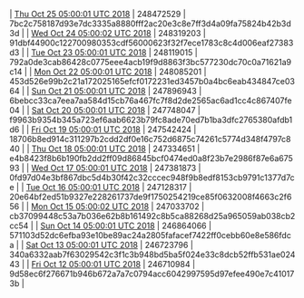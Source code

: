 | [Thu Oct 25 05:00:01 UTC 2018](https://transfer.sh/WybaH/dashninja-dbdump-20181025070001.tar.bz2) | 248472529 | 7bc2c758187d93e7dc3335a8880fff2ac20e3c8e7ff3d4a09fa75824b42b3d3d | 
| [Wed Oct 24 05:00:02 UTC 2018]() | 248319203 | 91dbf44900c122700980353cdf56000623f32f7ece1783c8c4d006eaf27383d3 | 
| [Tue Oct 23 05:00:01 UTC 2018](https://transfer.sh/Dz85O/dashninja-dbdump-20181023070001.tar.bz2) | 248119015 | 792a0de3cab86428c0775eee4acb19f9d8863f3bc577230dc70c0a71621a9c14 | 
| [Mon Oct 22 05:00:01 UTC 2018](https://transfer.sh/eZ9zF/dashninja-dbdump-20181022070001.tar.bz2) | 248085201 | 453d526e99b2c21a172025165efcf0172231ed3457b0a4bc6eab434847ce0364 | 
| [Sun Oct 21 05:00:01 UTC 2018](https://transfer.sh/ReSnS/dashninja-dbdump-20181021070001.tar.bz2) | 247896943 | 6bebcc33ca7eea7aa584d15cb76a467fc7f8d2de2565ac6ad1cc4c867407fe04 | 
| [Sat Oct 20 05:00:01 UTC 2018](https://transfer.sh/NVOto/dashninja-dbdump-20181020070001.tar.bz2) | 247748047 | f9963b9354b345a723ef6aab6623b79fc8ade70ed7b1ba3dfc2765380afdb1d6 | 
| [Fri Oct 19 05:00:01 UTC 2018](https://transfer.sh/xtWdo/dashninja-dbdump-20181019070001.tar.bz2) | 247542424 | 18706b8ed914c311297b2cdd2df0e16c752d6875c74261c5774d348f4797c840 | 
| [Thu Oct 18 05:00:01 UTC 2018](https://transfer.sh/OLoP0/dashninja-dbdump-20181018070001.tar.bz2) | 247334651 | e4b8423f8b6b190fb2dd2ff09d86845bcf0474ed0a8f23b7e2986f87e6a67593 | 
| [Wed Oct 17 05:00:01 UTC 2018](https://transfer.sh/HdEBA/dashninja-dbdump-20181017070001.tar.bz2) | 247381873 | 0fd97d04e3bf867dbc5d4b30f42c32cccec948f9b8edf8153cb9791c1377d7ce | 
| [Tue Oct 16 05:00:01 UTC 2018](https://transfer.sh/yn4zm/dashninja-dbdump-20181016070001.tar.bz2) | 247128317 | 20e64bf2ed51b9327e228261737de9f1750254219ce85f0632008f4663c2f656 | 
| [Mon Oct 15 05:00:02 UTC 2018](https://transfer.sh/5PTke/dashninja-dbdump-20181015070002.tar.bz2) | 247033702 | cb37099448c53a7b036e62b8b161492c8b5ca88268d25a965059ab038cb2cc54 | 
| [Sun Oct 14 05:00:01 UTC 2018](https://transfer.sh/NRqKq/dashninja-dbdump-20181014070001.tar.bz2) | 246864066 | 571103d52dc6efba93e10be89ac24a2805fafacef7422ff0cebb60e8e586fdca | 
| [Sat Oct 13 05:00:01 UTC 2018](https://transfer.sh/13Rg6j/dashninja-dbdump-20181013070001.tar.bz2) | 246723796 | 340a6332aab7f63029542c3f1c3b948bd5ba5f024e33c8dcb52ffb531ae02443 | 
| [Fri Oct 12 05:00:01 UTC 2018](https://transfer.sh/2brwf/dashninja-dbdump-20181012070001.tar.bz2) | 246710984 | 9d58ec6f276671b946b672a7a7c0794acc6042997595d97efee490e7c410173b | 
